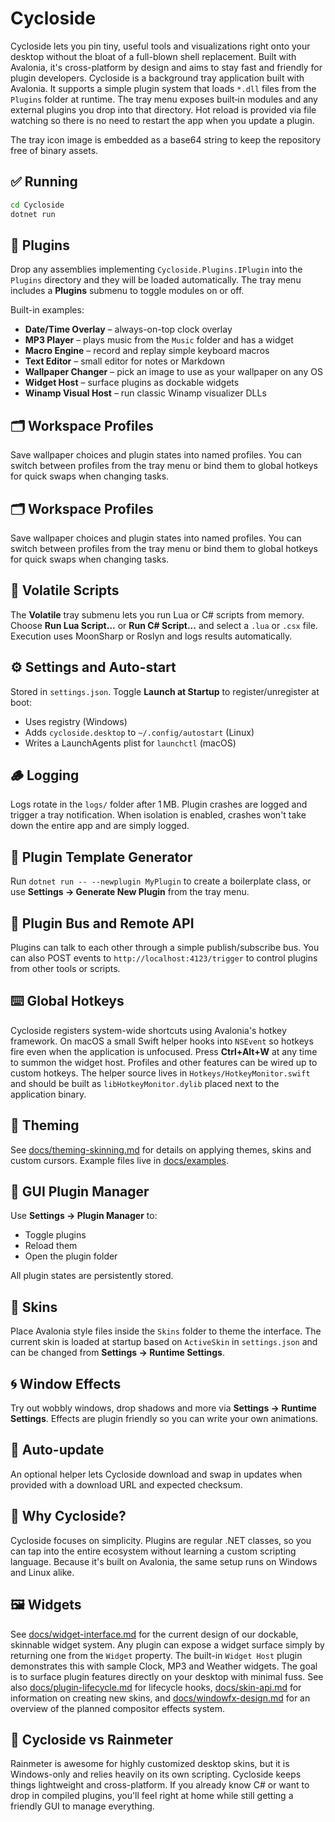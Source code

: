 # Cycloside

Cycloside lets you pin tiny, useful tools and visualizations right onto your desktop without the bloat of a full-blown shell replacement. Built with Avalonia, it's cross-platform by design and aims to stay fast and friendly for plugin developers.
Cycloside is a background tray application built with Avalonia. It supports a simple plugin system that loads `*.dll` files from the `Plugins` folder at runtime. The tray menu exposes built‑in modules and any external plugins you drop into that directory. Hot reload is provided via file watching so there is no need to restart the app when you update a plugin.

The tray icon image is embedded as a base64 string to keep the repository free of binary assets.

## ✅ Running

```bash
cd Cycloside
dotnet run
```

## 🔌 Plugins

Drop any assemblies implementing `Cycloside.Plugins.IPlugin` into the `Plugins` directory and they will be loaded automatically. The tray menu includes a **Plugins** submenu to toggle modules on or off.

Built-in examples:
- **Date/Time Overlay** – always-on-top clock overlay
- **MP3 Player** – plays music from the `Music` folder and has a widget
- **Macro Engine** – record and replay simple keyboard macros
- **Text Editor** – small editor for notes or Markdown
- **Wallpaper Changer** – pick an image to use as your wallpaper on any OS
- **Widget Host** – surface plugins as dockable widgets
- **Winamp Visual Host** – run classic Winamp visualizer DLLs

## 🗂️ Workspace Profiles

Save wallpaper choices and plugin states into named profiles. You can
switch between profiles from the tray menu or bind them to global
hotkeys for quick swaps when changing tasks.

## 🗂️ Workspace Profiles

Save wallpaper choices and plugin states into named profiles. You can
switch between profiles from the tray menu or bind them to global
hotkeys for quick swaps when changing tasks.

## 🧨 Volatile Scripts

The **Volatile** tray submenu lets you run Lua or C# scripts from memory. Choose **Run Lua Script...** or **Run C# Script...** and select a `.lua` or `.csx` file. Execution uses MoonSharp or Roslyn and logs results automatically.

## ⚙️ Settings and Auto-start

Stored in `settings.json`. Toggle **Launch at Startup** to register/unregister at boot:
- Uses registry (Windows)
- Adds `cycloside.desktop` to `~/.config/autostart` (Linux)
- Writes a LaunchAgents plist for `launchctl` (macOS)

## 🪵 Logging

Logs rotate in the `logs/` folder after 1 MB. Plugin crashes are logged and trigger a tray notification.
When isolation is enabled, crashes won't take down the entire app and are simply logged.

## 🧰 Plugin Template Generator

Run `dotnet run -- --newplugin MyPlugin` to create a boilerplate class, or use **Settings → Generate New Plugin** from the tray menu.

## 📣 Plugin Bus and Remote API

Plugins can talk to each other through a simple publish/subscribe bus. You can
also POST events to `http://localhost:4123/trigger` to control plugins from
other tools or scripts.

## ⌨️ Global Hotkeys

Cycloside registers system-wide shortcuts using Avalonia's hotkey framework.
On macOS a small Swift helper hooks into `NSEvent` so hotkeys fire even when
the application is unfocused. Press **Ctrl+Alt+W** at any time to summon the
widget host. Profiles and other features can be wired up to custom hotkeys.
The helper source lives in `Hotkeys/HotkeyMonitor.swift` and should be built as
`libHotkeyMonitor.dylib` placed next to the application binary.

## 🎨 Theming
See [docs/theming-skinning.md](../docs/theming-skinning.md) for details on applying themes, skins and custom cursors. Example files live in [docs/examples](../docs/examples).

## 🧪 GUI Plugin Manager

Use **Settings → Plugin Manager** to:
- Toggle plugins
- Reload them
- Open the plugin folder

All plugin states are persistently stored.

## 🎨 Skins
Place Avalonia style files inside the `Skins` folder to theme the interface. The
current skin is loaded at startup based on `ActiveSkin` in `settings.json` and can be changed from **Settings → Runtime Settings**.

## 🌀 Window Effects
Try out wobbly windows, drop shadows and more via **Settings → Runtime Settings**.
Effects are plugin friendly so you can write your own animations.

## 🔄 Auto-update
An optional helper lets Cycloside download and swap in updates when provided
with a download URL and expected checksum.

## 🌟 Why Cycloside?
Cycloside focuses on simplicity. Plugins are regular .NET classes, so you can tap into the entire ecosystem without learning a custom scripting language. Because it's built on Avalonia, the same setup runs on Windows and Linux alike.

## 🖼️ Widgets
See [docs/widget-interface.md](docs/widget-interface.md) for the current design of our dockable, skinnable widget system. Any plugin can expose a widget surface simply by returning one from the `Widget` property. The built-in `Widget Host` plugin demonstrates this with sample Clock, MP3 and Weather widgets. The goal is to surface plugin features directly on your desktop with minimal fuss. See also [docs/plugin-lifecycle.md](docs/plugin-lifecycle.md) for lifecycle hooks, [docs/skin-api.md](docs/skin-api.md) for information on creating new skins, and [docs/windowfx-design.md](docs/windowfx-design.md) for an overview of the planned compositor effects system.


## 🚧 Cycloside vs Rainmeter
Rainmeter is awesome for highly customized desktop skins, but it is Windows-only and relies heavily on its own scripting. Cycloside keeps things lightweight and cross-platform. If you already know C# or want to drop in compiled plugins, you'll feel right at home while still getting a friendly GUI to manage everything.
